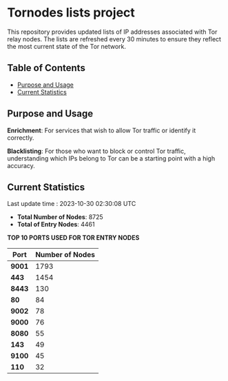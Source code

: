 # Tornodes lists project

This repository provides updated lists of IP addresses associated with Tor relay nodes. The lists are refreshed every 30 minutes to ensure they reflect the most current state of the Tor network.

## Table of Contents

- [Purpose and Usage](#purpose-and-usage)
- [Current Statistics](#current-statistics)


## Purpose and Usage

**Enrichment**: For services that wish to allow Tor traffic or identify it correctly.

**Blacklisting**: For those who want to block or control Tor traffic, understanding which IPs belong to Tor can be a starting point with a high accuracy.

## Current Statistics

Last update time : 2023-10-30 02:30:08 UTC

- **Total Number of Nodes**: 8725
- **Total of Entry Nodes**: 4461

**TOP 10 PORTS USED FOR TOR ENTRY NODES**

| **Port** | **Number of Nodes** |
|------|-----------------|
| **9001**   | 1793  |
| **443**   | 1454  |
| **8443**   | 130  |
| **80**   | 84  |
| **9002**   | 78  |
| **9000**   | 76  |
| **8080**   | 55  |
| **143**   | 49  |
| **9100**   | 45  |
| **110**   | 32  |

